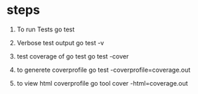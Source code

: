 # steps

1. To run Tests
go test 

2. Verbose test output
go test -v

3. test coverage of go test
go test -cover

4. to generete coverprofile
go test -coverprofile=coverage.out

5. to view html coverprofile
go tool cover -html=coverage.out